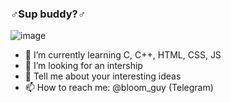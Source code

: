 ### ♂️Sup buddy?♂️

![image](https://c.tenor.com/sls2zgBMCf4AAAAM/gachi.gif)

- 🌱 I’m currently learning C, C++, HTML, CSS, JS
- 👯 I’m looking for an intership
- 💬 Tell me about your interesting ideas
- 📫 How to reach me: @bloom_guy (Telegram)
